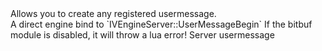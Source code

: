 <function name="UserMessageBegin" parent="HolyLib" type="libraryfunc">
	<description>
		Allows you to create any registered usermessage.<br>
		A direct engine bind to `IVEngineServer::UserMessageBegin`
		<note>
			If the bitbuf module is disabled, it will throw a lua error!
		</note>
	</description>
	<realm>Server</realm>
	<args>
		<arg name="filter" type="CRecipentFilter"></arg>
		<arg name="usermsg" type="string">usermessage</arg>
	</args>
</function>